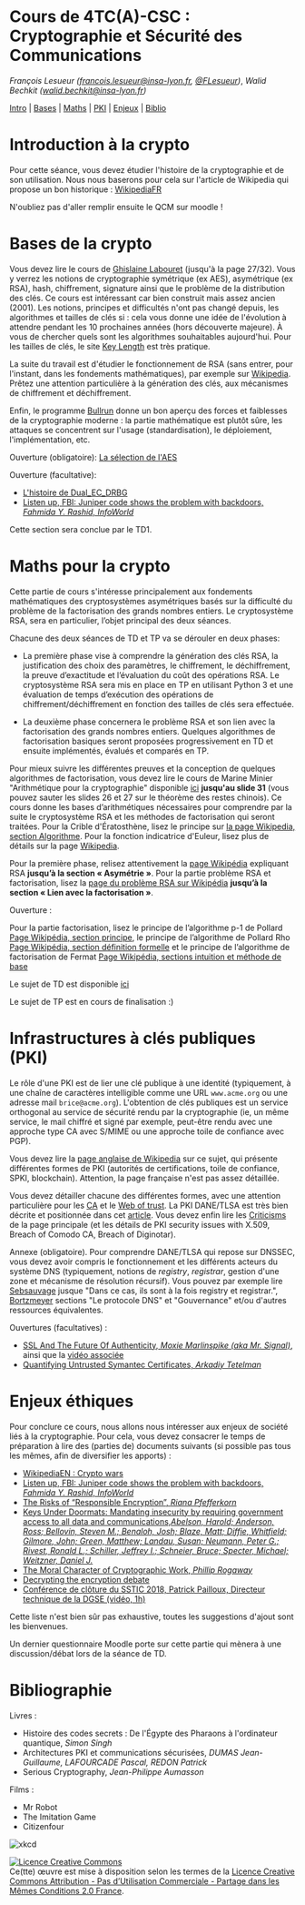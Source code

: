 # Cours de 4TC(A)-CSC : Cryptographie et Sécurité des Communications

_François Lesueur ([francois.lesueur@insa-lyon.fr](mailto:francois.lesueur@insa-lyon.fr), [@FLesueur](https://twitter.com/FLesueur))_,
_Walid Bechkit ([walid.bechkit@insa-lyon.fr](mailto:walid.bechkit@insa-lyon.fr))_


[Intro](#introduction-à-la-crypto) |
[Bases](#bases-de-la-crypto) |
[Maths](#maths-pour-la-crypto) |
[PKI](#infrastructures-à-clés-publiques-pki) |
[Enjeux](#enjeux-éthiques) |
[Biblio](#bibliographie)


Introduction à la crypto
========================

Pour cette séance, vous devez étudier l'histoire de la cryptographie et de son utilisation. Nous nous baserons pour cela sur l'article de Wikipedia qui propose un bon historique : [WikipediaFR](https://fr.wikipedia.org/wiki/Histoire_de_la_cryptologie)

N'oubliez pas d'aller remplir ensuite le QCM sur moodle !


Bases de la crypto
=================

Vous devez lire le cours de [Ghislaine Labouret](https://web.archive.org/web/20170516210655/http://www.hsc.fr/ressources/cours/crypto/crypto.pdf) <!-- http://www.hsc.fr/ressources/cours/crypto/crypto.pdf https://doc.lagout.org/security/Cryptographie%20.%20Algorithmes%20.%20Steganographie/HSC%20-%20Introduction%20a%20la%20cryptographie.pdf --> (jusqu'à la page 27/32). Vous y verrez les notions de cryptographie symétrique (ex AES), asymétrique (ex RSA), hash, chiffrement, signature ainsi que le problème de la distribution des clés. Ce cours est intéressant car bien construit mais assez ancien (2001). Les notions, principes et difficultés n'ont pas changé depuis, les algorithmes et tailles de clés si : cela vous donne une idée de l'évolution à attendre pendant les 10 prochaines années (hors découverte majeure). À vous de chercher quels sont les algorithmes souhaitables aujourd'hui. Pour les tailles de clés, le site [Key Length](http://www.keylength.com/) est très pratique.


La suite du travail est d'étudier le fonctionnement de RSA (sans entrer, pour l'instant, dans les fondements mathématiques), par exemple sur [Wikipedia](https://fr.wikipedia.org/wiki/Chiffrement_RSA). Prêtez une attention particulière à la génération des clés, aux mécanismes de chiffrement et déchiffrement.

Enfin, le programme [Bullrun](https://fr.wikipedia.org/wiki/Bullrun) donne un bon aperçu des forces et faiblesses de la cryptographie moderne : la partie mathématique est plutôt sûre, les attaques se concentrent sur l'usage (standardisation), le déploiement, l'implémentation, etc.

Ouverture (obligatoire): [La sélection de l'AES](https://videlalvaro.github.io/2014/03/you-dont-roll-your-own-crypto.html)

Ouverture (facultative):

* [L'histoire de Dual\_EC\_DRBG](https://en.wikipedia.org/wiki/Dual_EC_DRBG)
* [Listen up, FBI: Juniper code shows the problem with backdoors, _Fahmida Y. Rashid, InfoWorld_](http://www.infoworld.com/article/3018029/virtual-private-network/listen-up-fbi-juniper-code-shows-the-problem-with-backdoors.html)

Cette section sera conclue par le TD1.


Maths pour la crypto
====================

Cette partie de cours s'intéresse principalement aux fondements mathématiques des cryptosystèmes asymétriques basés sur la difficulté du problème de la factorisation des grands nombres entiers. Le cryptosystème RSA, sera en particulier, l’objet principal des deux séances.

Chacune des deux séances de TD et TP va se dérouler en deux phases:

* La première phase vise à comprendre la génération des clés RSA, la justification des choix des paramètres, le chiffrement, le déchiffrement, la preuve d’exactitude et l’évaluation du coût des opérations RSA. Le cryptosystème RSA sera mis en place en TP en utilisant Python 3 et une évaluation de temps d’exécution des opérations de chiffrement/déchiffrement en fonction des tailles de clés sera effectuée.

* La deuxième phase concernera le problème RSA et son lien avec la factorisation des grands nombres entiers. Quelques algorithmes de factorisation basiques seront proposées progressivement en TD et ensuite implémentés, évalués et comparés en TP.

Pour mieux suivre les différentes preuves et la conception de quelques algorithmes de factorisation, vous devez lire le cours de Marine Minier "Arithmétique pour la cryptographie" disponible [ici](http://perso.citi.insa-lyon.fr/mminier/images/Arithmetique_pour_Cryptographie_impression.pdf)  **jusqu'au slide 31** (vous pouvez sauter les slides 26 et 27 sur le théorème des restes chinois). Ce cours donne les bases d’arithmétiques nécessaires pour comprendre par la suite le cryptosystème RSA et les méthodes de factorisation qui seront traitées. Pour la Crible d'Ératosthène, lisez le principe sur [la page Wikipedia, section Algorithme](https://fr.wikipedia.org/wiki/Crible_d%27%C3%89ratosth%C3%A8ne). Pour la fonction indicatrice d'Euleur, lisez plus de détails sur la page [Wikipedia](https://fr.wikipedia.org/wiki/Indicatrice_d%27Euler).


Pour la première phase, relisez attentivement la [page Wikipédia]( https://fr.wikipedia.org/wiki/Chiffrement_RSA) expliquant RSA **jusqu’à la section « Asymétrie »**. Pour la partie problème RSA et factorisation, lisez la [page du problème RSA sur Wikipédia]( https://fr.wikipedia.org/wiki/Probl%C3%A8me_RSA) **jusqu’à la section « Lien avec la factorisation »**.

Ouverture :

Pour la partie factorisation, lisez le principe de l’algorithme p-1 de Pollard [Page Wikipédia, section principe]( https://fr.wikipedia.org/wiki/Algorithme_p-1_de_Pollard), le principe de l’algorithme de Pollard Rho [Page Wikipédia, section définition formelle]( https://fr.wikipedia.org/wiki/Algorithme_rho_de_Pollard) et le principe de l’algorithme de factorisation de Fermat [Page Wikipédia, sections intuition et méthode de base](https://fr.wikipedia.org/wiki/M%C3%A9thode_de_factorisation_de_Fermat)


Le sujet de TD est disponible [ici](https://moodle.insa-lyon.fr/pluginfile.php/124789/mod_resource/content/2/TD_CSC.pdf)

Le sujet de TP est en cours de finalisation :)

<!--
Extrait du livre [Discrete Math for Computer Science Students, _Ken Bogart, Scot Drysdale, Cliff Stein_](https://web.archive.org/web/20170829125913/http://www.cse.iitd.ernet.in/~bagchi/courses/discrete-book/fullbook.pdf) ? -->

<!-- https://www.kth.se/social/files/557ec6b0f27654784e263d66/fullbook.pdf  ,  
www.cse.iitd.ernet.in/~bagchi/courses/discrete-book/fullbook.pdf -->

<!--
Ouverture (obligatoire) : [Exemple de crypto symétrique : AES](http://www.moserware.com/2009/09/stick-figure-guide-to-advanced.html)
-->

Infrastructures à clés publiques (PKI)
=======================================

Le rôle d'une PKI est de lier une clé publique à une identité (typiquement, à une chaîne de caractères intelligible comme une URL `www.acme.org` ou une adresse mail `brice@acme.org`). L'obtention de clés publiques est un service orthogonal au service de sécurité rendu par la cryptographie (ie, un même service, le mail chiffré et signé par exemple, peut-être rendu avec une approche type CA avec S/MIME ou une approche toile de confiance avec PGP).

Vous devez lire la [page anglaise de Wikipedia](https://en.wikipedia.org/wiki/Public_key_infrastructure) sur ce sujet, qui présente différentes formes de PKI (autorités de certifications, toile de confiance, SPKI, blockchain). Attention, la page française n'est pas assez détaillée.<!-- très différente et présente une vision réduites à l'approche CA, c'est uniquement la page anglaise qui fait référence pour ce cours. -->

Vous devez détailler chacune des différentes formes, avec une attention particulière pour les [CA](https://en.wikipedia.org/wiki/Certificate_authority) et le [Web of trust](https://en.wikipedia.org/wiki/Web_of_trust). La PKI DANE/TLSA est très bien décrite et positionnée dans cet [article](http://www.bortzmeyer.org/6698.html). Vous devez enfin lire les [Criticisms](https://en.wikipedia.org/wiki/Public_key_infrastructure#Criticism) de la page principale (et les détails de PKI security issues with X.509, Breach of Comodo CA, Breach of Diginotar).

Annexe (obligatoire). Pour comprendre DANE/TLSA qui repose sur DNSSEC, vous devez avoir compris le fonctionnement et les différents acteurs du système DNS (typiquement, notions de _registry_, _registrar_, gestion d'une zone et mécanisme de résolution récursif). Vous pouvez par exemple lire [Sebsauvage](http://sebsauvage.net/comprendre/dns/) jusque "Dans ce cas, ils sont à la fois registry et registrar.", [Bortzmeyer](http://www.bortzmeyer.org/files/cours-dns-cnam-PRINT.pdf) sections "Le protocole DNS" et "Gouvernance" et/ou d'autres ressources équivalentes.

Ouvertures (facultatives) :

* [SSL And The Future Of Authenticity, _Moxie Marlinspike (aka Mr. Signal)_](https://moxie.org/blog/ssl-and-the-future-of-authenticity/), ainsi que la [vidéo associée](https://media.defcon.org/DEF%20CON%2019/DEF%20CON%2019%20video%20and%20slides/DEF%20CON%2019%20Hacking%20Conference%20Presentation%20By%20-%20Moxie%20Marlinspike%20-%20SSL%20And%20The%20Future%20Of%20Authenticity%20-%20Video%20and%20Slides.m4v)
* [Quantifying Untrusted Symantec Certificates, _Arkadiy Tetelman_](https://arkadiyt.com/2018/02/04/quantifying-untrusted-symantec-certificates/)


<!-- moxie : https://www.youtube.com/watch?v=pDmj_xe7EIQ  https://www.youtube.com/watch?v=Z7Wl2FW2TcA  https://moxie.org/blog/ssl-and-the-future-of-authenticity/  https://media.defcon.org/DEF%20CON%2019/DEF%20CON%2019%20video%20and%20slides/DEF%20CON%2019%20Hacking%20Conference%20Presentation%20By%20-%20Moxie%20Marlinspike%20-%20SSL%20And%20The%20Future%20Of%20Authenticity%20-%20Video%20and%20Slides.m4v-->


Enjeux éthiques
===============

Pour conclure ce cours, nous allons nous intéresser aux enjeux de société liés à la cryptographie. Pour cela, vous devez consacrer le temps de préparation à lire des (parties de) documents suivants (si possible pas tous les mêmes, afin de diversifier les apports) :

* [WikipediaEN : Crypto wars](https://en.wikipedia.org/wiki/Crypto_Wars)
* [Listen up, FBI: Juniper code shows the problem with backdoors, _Fahmida Y. Rashid, InfoWorld_](https://www.infoworld.com/article/3018029/virtual-private-network/listen-up-fbi-juniper-code-shows-the-problem-with-backdoors.html)
* [The Risks of “Responsible Encryption”, _Riana Pfefferkorn_](https://cyberlaw.stanford.edu/files/publication/files/2018-02-05%20Technical%20Response%20to%20Rosenstein-Wray%20FINAL.pdf)
* [Keys Under Doormats: Mandating insecurity by requiring government access to all data and communications,_Abelson, Harold; Anderson, Ross; Bellovin, Steven M.; Benaloh, Josh; Blaze, Matt; Diffie, Whitfield; Gilmore, John; Green, Matthew; Landau, Susan; Neumann, Peter G.; Rivest, Ronald L.; Schiller, Jeffrey I.; Schneier, Bruce; Specter, Michael; Weitzner, Daniel J._](https://dspace.mit.edu/bitstream/handle/1721.1/97690/MIT-CSAIL-TR-2015-026.pdf?sequence=8)
* [The Moral Character of Cryptographic Work, _Phillip Rogaway_](http://web.cs.ucdavis.edu/~rogaway/papers/moral-fn.pdf)
* [Decrypting the encryption debate](https://www.nap.edu/catalog/25010/decrypting-the-encryption-debate-a-framework-for-decision-makers)
* [Conférence de clôture du SSTIC 2018, Patrick Pailloux, Directeur technique de la DGSE (vidéo, 1h)](https://www.sstic.org/2018/presentation/2018_cloture/)
<!-- https://www.wired.com/story/crypto-war-clear-encryption/ https://twitter.com/matthew_d_green/status/989222188287954945 https://blog.erratasec.com/2018/04/no-ray-ozzie-hasnt-solved-crypto.html  https://twitter.com/ErrataRob/status/989237973412732928 https://arstechnica.com/information-technology/2018/05/op-ed-ray-ozzies-crypto-proposal-a-dose-of-technical-reality/  -->

Cette liste n'est bien sûr pas exhaustive, toutes les suggestions d'ajout sont les bienvenues.

Un dernier questionnaire Moodle porte sur cette partie qui mènera à une discussion/débat lors de la séance de TD.


Bibliographie
=============

Livres :
* Histoire des codes secrets : De l'Égypte des Pharaons à l'ordinateur quantique, _Simon Singh_
* Architectures PKI et communications sécurisées, _DUMAS Jean-Guillaume, LAFOURCADE Pascal, REDON Patrick_
* Serious Cryptography, _Jean-Philippe Aumasson_

Films :
* Mr Robot
* The Imitation Game
* Citizenfour

![xkcd](https://imgs.xkcd.com/comics/security.png)

<a rel="license" href="https://creativecommons.org/licenses/by-nc-sa/2.0/fr/"><img alt="Licence Creative Commons" style="border-width:0" src="https://i.creativecommons.org/l/by-nc-sa/2.0/fr/88x31.png" /></a><br />Ce(tte) œuvre est mise à disposition selon les termes de la <a rel="license" href="https://creativecommons.org/licenses/by-nc-sa/2.0/fr/">Licence Creative Commons Attribution - Pas d’Utilisation Commerciale - Partage dans les Mêmes Conditions 2.0 France</a>.
